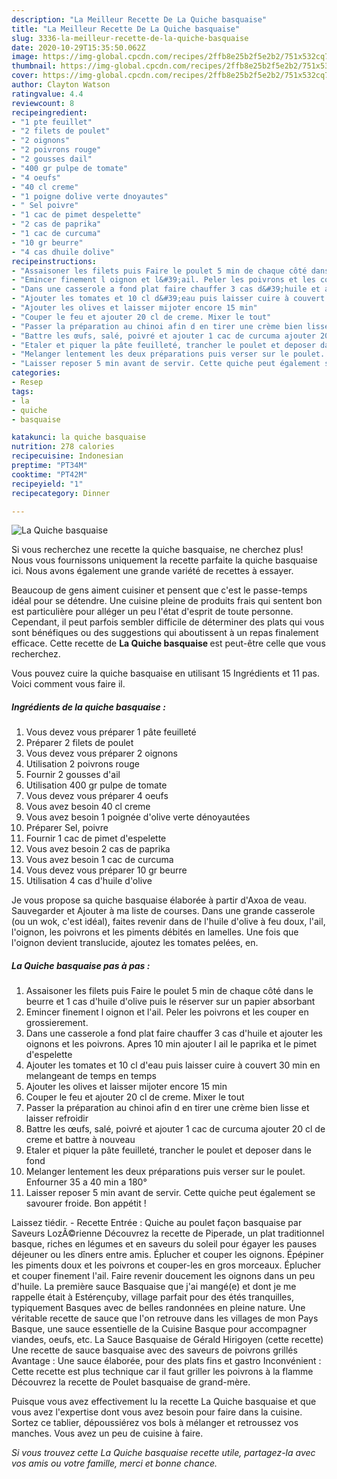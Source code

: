 ```yaml
---
description: "La Meilleur Recette De La Quiche basquaise"
title: "La Meilleur Recette De La Quiche basquaise"
slug: 3336-la-meilleur-recette-de-la-quiche-basquaise
date: 2020-10-29T15:35:50.062Z
image: https://img-global.cpcdn.com/recipes/2ffb8e25b2f5e2b2/751x532cq70/la-quiche-basquaise-photo-principale-de-la-recette.jpg
thumbnail: https://img-global.cpcdn.com/recipes/2ffb8e25b2f5e2b2/751x532cq70/la-quiche-basquaise-photo-principale-de-la-recette.jpg
cover: https://img-global.cpcdn.com/recipes/2ffb8e25b2f5e2b2/751x532cq70/la-quiche-basquaise-photo-principale-de-la-recette.jpg
author: Clayton Watson
ratingvalue: 4.4
reviewcount: 8
recipeingredient:
- "1 pte feuillet"
- "2 filets de poulet"
- "2 oignons"
- "2 poivrons rouge"
- "2 gousses dail"
- "400 gr pulpe de tomate"
- "4 oeufs"
- "40 cl creme"
- "1 poigne dolive verte dnoyautes"
- " Sel poivre"
- "1 cac de pimet despelette"
- "2 cas de paprika"
- "1 cac de curcuma"
- "10 gr beurre"
- "4 cas dhuile dolive"
recipeinstructions:
- "Assaisoner les filets puis Faire le poulet 5 min de chaque côté dans le beurre et 1 cas d&#39;huile d&#39;olive puis le réserver sur un papier absorbant"
- "Emincer finement l oignon et l&#39;ail. Peler les poivrons et les couper en grossierement."
- "Dans une casserole a fond plat faire chauffer 3 cas d&#39;huile et ajouter les oignons et les poivrons. Apres 10 min ajouter l ail le paprika et le pimet d&#39;espelette"
- "Ajouter les tomates et 10 cl d&#39;eau puis laisser cuire à couvert 30 min en melangeant de temps en temps"
- "Ajouter les olives et laisser mijoter encore 15 min"
- "Couper le feu et ajouter 20 cl de creme. Mixer le tout"
- "Passer la préparation au chinoi afin d en tirer une crème bien lisse et laisser refroidir"
- "Battre les œufs, salé, poivré et ajouter 1 cac de curcuma ajouter 20 cl de creme et battre à nouveau"
- "Etaler et piquer la pâte feuilleté, trancher le poulet et deposer dans le fond"
- "Melanger lentement les deux préparations puis verser sur le poulet. Enfourner 35 a 40 min a 180°"
- "Laisser reposer 5 min avant de servir. Cette quiche peut également se savourer froide. Bon appétit !"
categories:
- Resep
tags:
- la
- quiche
- basquaise

katakunci: la quiche basquaise 
nutrition: 278 calories
recipecuisine: Indonesian
preptime: "PT34M"
cooktime: "PT42M"
recipeyield: "1"
recipecategory: Dinner

---
```



![La Quiche basquaise](https://img-global.cpcdn.com/recipes/2ffb8e25b2f5e2b2/751x532cq70/la-quiche-basquaise-photo-principale-de-la-recette.jpg)

Si vous recherchez une recette la quiche basquaise, ne cherchez plus! Nous vous fournissons uniquement la recette parfaite la quiche basquaise ici. Nous avons également une grande variété de recettes à essayer.

Beaucoup de gens aiment cuisiner et pensent que c'est le passe-temps idéal pour se détendre. Une cuisine pleine de produits frais qui sentent bon est particulière pour alléger un peu l'état d'esprit de toute personne. Cependant, il peut parfois sembler difficile de déterminer des plats qui vous sont bénéfiques ou des suggestions qui aboutissent à un repas finalement efficace. Cette recette de <strong> La Quiche basquaise </strong> est peut-être celle que vous recherchez.

<!--inarticleads1-->

Vous pouvez cuire la quiche basquaise en utilisant 15 Ingrédients et 11 pas. Voici comment vous faire il.

##### Ingrédients de la quiche basquaise :

1. Vous devez vous préparer 1 pâte feuilleté
1. Préparer 2 filets de poulet
1. Vous devez vous préparer 2 oignons
1. Utilisation 2 poivrons rouge
1. Fournir 2 gousses d&#39;ail
1. Utilisation 400 gr pulpe de tomate
1. Vous devez vous préparer 4 oeufs
1. Vous avez besoin 40 cl creme
1. Vous avez besoin 1 poignée d&#39;olive verte dénoyautées
1. Préparer  Sel, poivre
1. Fournir 1 cac de pimet d&#39;espelette
1. Vous avez besoin 2 cas de paprika
1. Vous avez besoin 1 cac de curcuma
1. Vous devez vous préparer 10 gr beurre
1. Utilisation 4 cas d&#39;huile d&#39;olive


Je vous propose sa quiche basquaise élaborée à partir d&#39;Axoa de veau. Sauvegarder et Ajouter à ma liste de courses. Dans une grande casserole (ou un wok, c&#39;est idéal), faites revenir dans de l&#39;huile d&#39;olive à feu doux, l&#39;ail, l&#39;oignon, les poivrons et les piments débités en lamelles. Une fois que l&#39;oignon devient translucide, ajoutez les tomates pelées, en. 

<!--inarticleads2-->

##### La Quiche basquaise pas à pas :

1. Assaisoner les filets puis Faire le poulet 5 min de chaque côté dans le beurre et 1 cas d&#39;huile d&#39;olive puis le réserver sur un papier absorbant
1. Emincer finement l oignon et l&#39;ail. Peler les poivrons et les couper en grossierement.
1. Dans une casserole a fond plat faire chauffer 3 cas d&#39;huile et ajouter les oignons et les poivrons. Apres 10 min ajouter l ail le paprika et le pimet d&#39;espelette
1. Ajouter les tomates et 10 cl d&#39;eau puis laisser cuire à couvert 30 min en melangeant de temps en temps
1. Ajouter les olives et laisser mijoter encore 15 min
1. Couper le feu et ajouter 20 cl de creme. Mixer le tout
1. Passer la préparation au chinoi afin d en tirer une crème bien lisse et laisser refroidir
1. Battre les œufs, salé, poivré et ajouter 1 cac de curcuma ajouter 20 cl de creme et battre à nouveau
1. Etaler et piquer la pâte feuilleté, trancher le poulet et deposer dans le fond
1. Melanger lentement les deux préparations puis verser sur le poulet. Enfourner 35 a 40 min a 180°
1. Laisser reposer 5 min avant de servir. Cette quiche peut également se savourer froide. Bon appétit !


Laissez tiédir. - Recette Entrée : Quiche au poulet façon basquaise par Saveurs LozÃ©rienne Découvrez la recette de Piperade, un plat traditionnel basque, riches en légumes et en saveurs du soleil pour égayer les pauses déjeuner ou les dîners entre amis. Éplucher et couper les oignons. Épépiner les piments doux et les poivrons et couper-les en gros morceaux. Éplucher et couper finement l&#39;ail. Faire revenir doucement les oignons dans un peu d&#39;huile. La première sauce Basquaise que j&#39;ai mangé(e) et dont je me rappelle était à Estérençuby, village parfait pour des étés tranquilles, typiquement Basques avec de belles randonnées en pleine nature. Une véritable recette de sauce que l&#39;on retrouve dans les villages de mon Pays Basque, une sauce essentielle de la Cuisine Basque pour accompagner viandes, oeufs, etc. La Sauce Basquaise de Gérald Hirigoyen (cette recette) Une recette de sauce basquaise avec des saveurs de poivrons grillés Avantage : Une sauce élaborée, pour des plats fins et gastro Inconvénient : Cette recette est plus technique car il faut griller les poivrons à la flamme Découvrez la recette de Poulet basquaise de grand-mère. 

<!--inarticleads1-->

<p>
Puisque vous avez effectivement lu la recette La Quiche basquaise et que vous avez l'expertise dont vous avez besoin pour faire dans la cuisine. Sortez ce tablier, dépoussiérez vos bols à mélanger et retroussez vos manches. Vous avez un peu de cuisine à faire.
</p>

<p>
<i>Si vous trouvez cette La Quiche basquaise recette utile, partagez-la avec vos amis ou votre famille, merci et bonne chance.</i>
</p>
